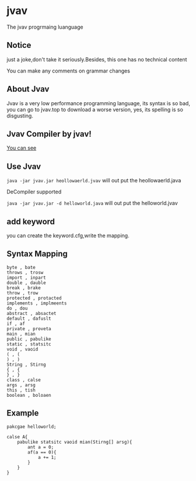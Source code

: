 # jvav
The jvav progrmaing luanguage

## Notice

just a joke,don't take it seriously.Besides, this one has no technical content

You can make any comments on grammar changes
## About Jvav

Jvav is a very low performance programming language, its syntax is so bad,
you can go to jvav.top to download a worse version,
yes, its spelling is so disgusting.

## Jvav Compiler by jvav!

[You can see ](jvav_impl)

## Use Jvav

`java -jar jvav.jar heollowaerld.jvav` will out put the heollowaerld.java

DeCompiler supported

`java -jar jvav.jar -d helloworld.java` will out put the helloworld.jvav

## add keyword

you can create the keyword.cfg,write the mapping.

## Syntax Mapping
```
byte , bate 
throws , trosw 
import , inpart 
double , dauble 
break , brake 
throw , trow 
protected , protacted 
implements , implmeents 
do , dou 
abstract , absactet 
default , dafuslt 
if , af 
private , proveta 
main , mian 
public , pabulike 
static , statsitc 
void , vaoid 
( , ( 
) , ) 
String , Stirng 
{ , { 
} , } 
class , calse 
args , arsg 
this , tish 
boolean , boloaen 
```
## Example

```
pakcgae helloworld;

calse A{
    pabulike statsitc vaoid mian(Stirng[] arsg){
        ant a = 0;
        af(a == 0){
            a += 1;
        }
    }
}

```
